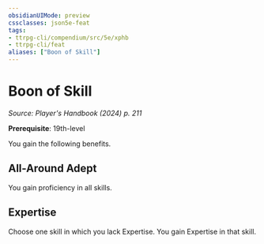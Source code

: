 ```yaml
---
obsidianUIMode: preview
cssclasses: json5e-feat
tags:
- ttrpg-cli/compendium/src/5e/xphb
- ttrpg-cli/feat
aliases: ["Boon of Skill"]
---
```

# Boon of Skill
*Source: Player's Handbook (2024) p. 211*  

**Prerequisite**: 19th-level

You gain the following benefits.

## All-Around Adept

You gain proficiency in all skills.

## Expertise

Choose one skill in which you lack Expertise. You gain Expertise in that skill.